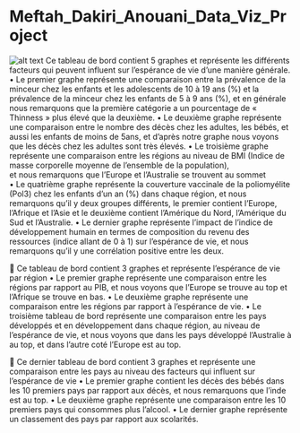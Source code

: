 # Meftah_Dakiri_Anouani_Data_Viz_Project


 ![alt text](https://github.com/SimoMef/Meftah_Dakiri_Anouani_Data_Viz_Project/blob/main/tableau1.jpg?raw=true)
 Ce tableau de bord contient 5 graphes et représente les différents facteurs qui peuvent influent sur l’espérance de vie d’une manière générale.
•	Le premier graphe représente une comparaison entre la prévalence de la minceur chez les enfants et les adolescents de 10 à 19 ans (%) et la prévalence de la minceur chez les enfants de 5 à 9 ans (%), et en générale nous remarquons que la première catégorie a un pourcentage de « Thinness » plus élevé que la deuxième.
•	Le deuxième graphe représente une comparaison entre le nombre des décès chez les adultes, les bébés, et aussi les enfants de moins de 5ans, et d’après notre graphe nous voyons que les décès chez les adultes sont très élevés.
•	Le troisième graphe représente une comparaison entre les régions au niveau de BMI (Indice de masse corporelle moyenne de l’ensemble de la population),  
et nous remarquons que l’Europe et l’Australie se trouvent au sommet    
•	Le quatrième graphe représente la couverture vaccinale de la poliomyélite (Pol3) chez les enfants d’un an (%) dans chaque région, et nous remarquons qu’il y deux groupes différents, le premier contient l’Europe, l’Afrique et l’Asie et le deuxième contient l’Amérique du Nord, l’Amérique du Sud et l’Australie.
•	Le dernier graphe représente l’impact de l’indice de développement humain en termes de composition du revenu des ressources (indice allant de 0 à 1) sur l’espérance de vie, et nous remarquons qu’il y une corrélation positive entre les deux.
 
	Ce tableau de bord contient 3 graphes et représente l’espérance de vie par région
•	Le premier graphe représente une comparaison entre les régions par rapport au PIB, et nous voyons que l’Europe se trouve au top et l’Afrique se trouve en bas.
•	Le deuxième graphe représente une comparaison entre les régions par rapport à l’espérance de vie.
•	Le troisième tableau de bord représente une comparaison entre les pays développés et en développement dans chaque région, au niveau de l’espérance de vie, et nous voyons que dans les pays développé l’Australie à au top, et dans l’autre coté l’Europe est au top.
 
	Ce dernier tableau de bord contient 3 graphes et représente une comparaison entre les pays au niveau des facteurs qui influent sur l’espérance de vie 
•	Le premier graphe contient les décès des bébés dans les 10 premiers pays par rapport aux décès, et nous remarquons que l’inde est au top.
•	Le deuxième graphe représente une comparaison entre les 10 premiers pays qui consommes plus l’alcool.
•	Le dernier graphe représente un classement des pays par rapport aux scolarités.

